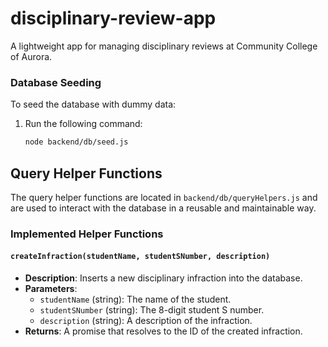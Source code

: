# disciplinary-review-app
A lightweight app for managing disciplinary reviews at Community College of Aurora.

### Database Seeding

To seed the database with dummy data:

1. Run the following command:
   ```bash
   node backend/db/seed.js

## Query Helper Functions

The query helper functions are located in `backend/db/queryHelpers.js` and are used to interact with the database in a reusable and maintainable way.

### Implemented Helper Functions

#### `createInfraction(studentName, studentSNumber, description)`
- **Description**: Inserts a new disciplinary infraction into the database.
- **Parameters**:
  - `studentName` (string): The name of the student.
  - `studentSNumber` (string): The 8-digit student S number.
  - `description` (string): A description of the infraction.
- **Returns**: A promise that resolves to the ID of the created infraction.
